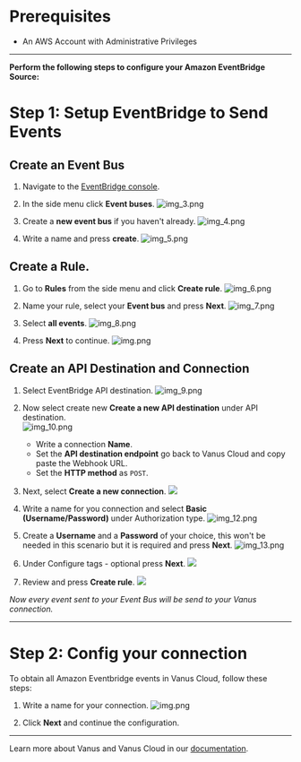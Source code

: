 #  
# Prerequisites

- An AWS Account with Administrative Privileges

---

**Perform the following steps to configure your Amazon EventBridge Source:**

# Step 1: Setup EventBridge to Send Events

## Create an Event Bus
 
1. Navigate to the [EventBridge console](https://console.aws.amazon.com/events/home).

2. In the side menu click **Event buses**.
   ![img_3.png](images/no2.png)  

3. Create a **new event bus** if you haven't already.
   ![img_4.png](images/3.png)  

4. Write a name and press **create**.
   ![img_5.png](images/4.png) 


## Create a Rule.
1. Go to **Rules** from the side menu and click **Create rule**. 
   ![img_6.png](images/5.png)  

2. Name your rule, select your **Event bus** and press **Next**. 
   ![img_7.png](images/6.png)  

3. Select **all events**.
   ![img_8.png](images/7.png)  

4. Press **Next** to continue.
![img.png](images/8.png)


## Create an API Destination and Connection
1. Select EventBridge API destination.
    ![img_9.png](images/9.png)  

2. Now select create new **Create a new API destination** under API destination.  
![img_10.png](images/10.png)  
   - Write a connection **Name**.
   - Set the **API destination endpoint** go back to Vanus Cloud and copy paste the Webhook URL.
   - Set the **HTTP method** as `POST`.  
       
3. Next, select **Create a new connection**.
![](images/11.png)  

4. Write a name for you connection and select **Basic (Username/Password)** under Authorization type.
    ![img_12.png](images/12.png)  

5. Create a **Username** and a **Password** of your choice, this won't be needed in this scenario but it is required and press **Next**.
    ![img_13.png](images/13.png)  

6. Under Configure tags - optional press **Next**.
![](images/14.png)  

7. Review and press **Create rule**.
![](images/15.png)

*Now every event sent to your Event Bus will be send to your Vanus connection.* 

---

# Step 2: Config your connection

To obtain all Amazon Eventbridge events in Vanus Cloud, follow these steps:

1. Write a name for your connection.
   ![img.png](images/1.png)

2. Click **Next** and continue the configuration.

---

Learn more about Vanus and Vanus Cloud in our [documentation](https://docs.vanus.ai).
